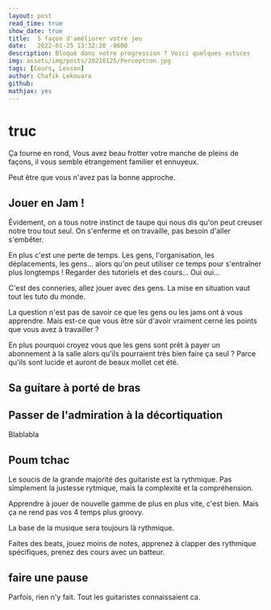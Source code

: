```yaml
---
layout: post
read_time: true
show_date: true
title:  5 façon d'améliorer votre jeu
date:   2022-01-25 13:32:20 -0600
description: Bloqué dans votre progression ? Voici quelques astuces
img: assets/img/posts/20210125/Perceptron.jpg 
tags: [Cours, Lesson]
author: Chafik Lekouara
github:  
mathjax: yes
---
```


# truc
Ça tourne en rond,
Vous avez beau frotter votre manche de pleins de façons, il vous semble étrangement familier et ennuyeux.

Peut être que vous n'avez pas la bonne approche.

## Jouer en Jam !

Évidement, on a tous notre instinct de taupe qui nous dis qu'on peut creuser notre trou tout seul.
On s'enferme et on travaille, pas besoin d'aller s'embêter.

En plus c'est une perte de temps.
Les gens, l'organisation, les déplacements, les gens... alors qu'on peut utiliser ce temps pour s'entraîner plus longtemps !
Regarder des tutoriels et des cours...
Oui oui...

C'est des conneries, allez jouer avec des gens.
La mise en situation vaut tout les tuto du monde.

La question n'est pas de savoir ce que les gens ou les jams ont à vous apprendre.
Mais est-ce que vous être sûr d'avoir vraiment cerné les points que vous avez à travailler ?

En plus pourquoi croyez vous que les gens sont prêt à payer un abonnement à la salle alors qu'ils pourraient très bien faire ça seul ?
Parce qu'ils sont lucide et auront de beaux mollet cet été.

## Sa guitare à porté de bras 




## Passer de l'admiration à la décortiquation

Blablabla

## Poum tchac

Le soucis de la grande majorité des guitariste est la rythmique.
Pas simplement la justesse rytmique, mais la complexité et la compréhension.

Apprendre à jouer de nouvelle gamme de plus en plus vite, c'est bien.
Mais ça ne rend pas vos 4 temps plus groovy.

La base de la musique sera toujours là rythmique.

Faites des beats, jouez moins de notes, apprenez à clapper des rythmique spécifiques, prenez des cours avec un batteur.

## faire une pause 

Parfois, rien n'y fait.
Tout les guitaristes connaissaient ca.

